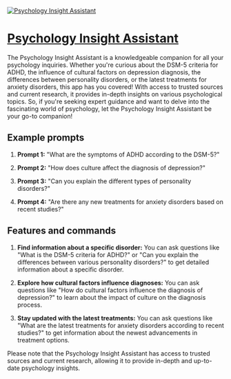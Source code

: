 [![Psychology Insight Assistant](https://files.oaiusercontent.com/file-iOIeJD2OkknkWB1HAymXqvtT?se=2123-10-19T14%3A02%3A00Z&sp=r&sv=2021-08-06&sr=b&rscc=max-age%3D31536000%2C%20immutable&rscd=attachment%3B%20filename%3D4ebeb804-0140-45ed-84e6-988914e02456.png&sig=yM40WiSM%2B39og/dJzjAnYlW/dRXi4H8Jqk834/%2B2DbM%3D)](https://chat.openai.com/g/g-MQq2rJZD1-psychology-insight-assistant)

# [Psychology Insight Assistant](https://chat.openai.com/g/g-MQq2rJZD1-psychology-insight-assistant)

The Psychology Insight Assistant is a knowledgeable companion for all your psychology inquiries. Whether you're curious about the DSM-5 criteria for ADHD, the influence of cultural factors on depression diagnosis, the differences between personality disorders, or the latest treatments for anxiety disorders, this app has you covered! With access to trusted sources and current research, it provides in-depth insights on various psychological topics. So, if you're seeking expert guidance and want to delve into the fascinating world of psychology, let the Psychology Insight Assistant be your go-to companion!

## Example prompts

1. **Prompt 1:** "What are the symptoms of ADHD according to the DSM-5?"

2. **Prompt 2:** "How does culture affect the diagnosis of depression?"

3. **Prompt 3:** "Can you explain the different types of personality disorders?"

4. **Prompt 4:** "Are there any new treatments for anxiety disorders based on recent studies?"

## Features and commands

1. **Find information about a specific disorder:** You can ask questions like "What is the DSM-5 criteria for ADHD?" or "Can you explain the differences between various personality disorders?" to get detailed information about a specific disorder.

2. **Explore how cultural factors influence diagnoses:** You can ask questions like "How do cultural factors influence the diagnosis of depression?" to learn about the impact of culture on the diagnosis process.

3. **Stay updated with the latest treatments:** You can ask questions like "What are the latest treatments for anxiety disorders according to recent studies?" to get information about the newest advancements in treatment options.

Please note that the Psychology Insight Assistant has access to trusted sources and current research, allowing it to provide in-depth and up-to-date psychology insights.